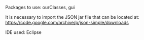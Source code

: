 
  
Packages to use: ourClasses, gui

It is necessary to import the JSON jar file that can be located at: https://code.google.com/archive/p/json-simple/downloads


IDE used: Eclipse
